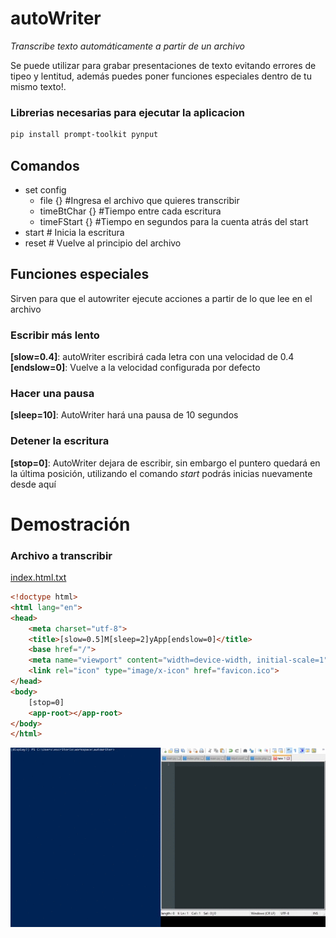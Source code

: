 ﻿# autoWriter
*Transcribe texto automáticamente a partir de un archivo*

Se puede utilizar para grabar presentaciones de texto evitando errores de tipeo y lentitud, además puedes poner funciones especiales dentro de tu mismo texto!.

### Librerias necesarias para ejecutar la aplicacion
```bash
pip install prompt-toolkit pynput
```
## Comandos
- set config
  - file {} #Ingresa el archivo que quieres transcribir
  - timeBtChar {} #Tiempo entre cada escritura
  - timeFStart {} #Tiempo en segundos para la cuenta atrás del start
- start # Inicia la escritura
- reset # Vuelve al principio del archivo

## Funciones especiales
Sirven para que el autowriter ejecute acciones a partir de lo que lee en el archivo
### Escribir más lento
**[slow=0.4]**: autoWriter escribirá cada letra con una velocidad de 0.4
**[endslow=0]**: Vuelve a la velocidad configurada por defecto
### Hacer una pausa
**[sleep=10]**: AutoWriter hará una pausa de 10 segundos
### Detener la escritura
**[stop=0]**: AutoWriter dejara de escribir, sin embargo el puntero quedará en la última posición, utilizando el comando *start* podrás inicias nuevamente desde aquí

# Demostración
### Archivo a transcribir
[index.html.txt](./test/index.html.txt)
```html
<!doctype html>
<html lang="en">
<head>
	<meta charset="utf-8">
	<title>[slow=0.5]M[sleep=2]yApp[endslow=0]</title>
	<base href="/">
	<meta name="viewport" content="width=device-width, initial-scale=1">
	<link rel="icon" type="image/x-icon" href="favicon.ico">
</head>
<body>
	[stop=0]
	<app-root></app-root>
</body>
</html>
```

![alt text](./demostracion.gif "Logo Title Text 1")
